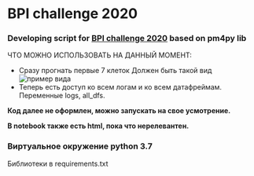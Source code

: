 # BPI challenge 2020

### Developing script for [BPI challenge 2020](https://icpmconference.org/2020/bpi-challenge/) based on pm4py lib

ЧТО МОЖНО ИСПОЛЬЗОВАТЬ НА ДАННЫЙ МОМЕНТ:
* Сразу прогнать первые 7 клеток
Должен быть такой вид ![пример вида]((https://github.com/verwindle/BPI/blob/devel/view.png))
* Теперь есть доступ ко всем логам и ко всем датафреймам. Переменные logs, all_dfs.

__Код далее не оформлен, можно запускать на свое усмотрение.__

__В notebook также есть html, пока что нерелевантен.__

### Виртуальное окружение python 3.7
  Библиотеки в requirements.txt
